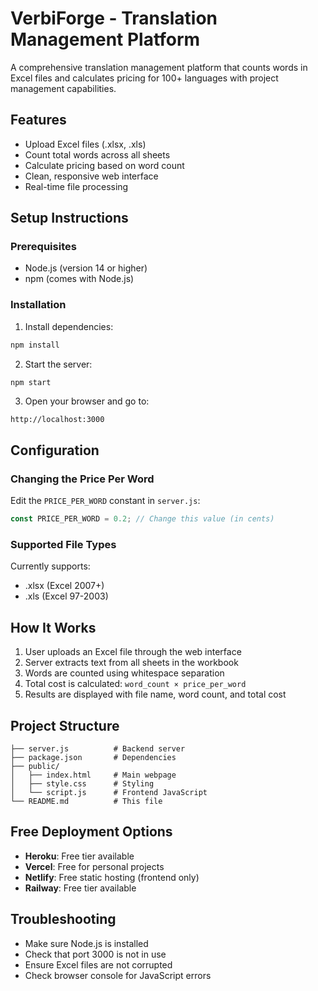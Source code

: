 # VerbiForge - Translation Management Platform

A comprehensive translation management platform that counts words in Excel files and calculates pricing for 100+ languages with project management capabilities.

## Features

- Upload Excel files (.xlsx, .xls)
- Count total words across all sheets
- Calculate pricing based on word count
- Clean, responsive web interface
- Real-time file processing

## Setup Instructions

### Prerequisites
- Node.js (version 14 or higher)
- npm (comes with Node.js)

### Installation

1. Install dependencies:
```bash
npm install
```

2. Start the server:
```bash
npm start
```

3. Open your browser and go to:
```
http://localhost:3000
```

## Configuration

### Changing the Price Per Word

Edit the `PRICE_PER_WORD` constant in `server.js`:

```javascript
const PRICE_PER_WORD = 0.2; // Change this value (in cents)
```

### Supported File Types

Currently supports:
- .xlsx (Excel 2007+)
- .xls (Excel 97-2003)

## How It Works

1. User uploads an Excel file through the web interface
2. Server extracts text from all sheets in the workbook
3. Words are counted using whitespace separation
4. Total cost is calculated: `word_count × price_per_word`
5. Results are displayed with file name, word count, and total cost

## Project Structure

```
├── server.js          # Backend server
├── package.json       # Dependencies
├── public/
│   ├── index.html     # Main webpage
│   ├── style.css      # Styling
│   └── script.js      # Frontend JavaScript
└── README.md          # This file
```

## Free Deployment Options

- **Heroku**: Free tier available
- **Vercel**: Free for personal projects
- **Netlify**: Free static hosting (frontend only)
- **Railway**: Free tier available

## Troubleshooting

- Make sure Node.js is installed
- Check that port 3000 is not in use
- Ensure Excel files are not corrupted
- Check browser console for JavaScript errors